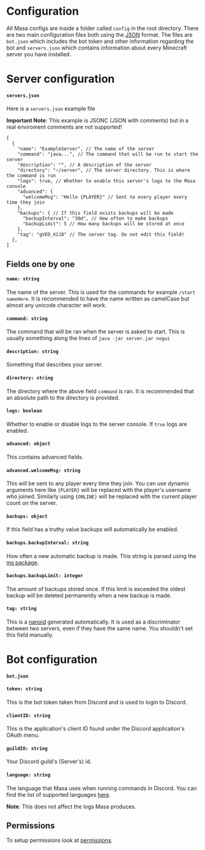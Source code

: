# Configuration

All Masa configs are inside a folder called `config` in the root directory. There are two main configuration files both using the [JSON](https://www.json.org/) format. The files are `bot.json` which includes the bot token and other information regarding the bot and `servers.json` which contains information about every Minecraft server you have installed.

# Server configuration
#### `servers.json`
Here is a `servers.json` example file

**Important Note**: This example is JSONC (JSON with comments) but in a real enviroment comments are not supported!

```jsonc
[
  {
    "name": "ExampleServer", // The name of the server
    "command": "java...", // The command that will be run to start the server
    "description": "", // A description of the server
    "directory": "~/server", // The server directory. This is where the command is run
    "logs": true, // Whether to enable this server's logs to the Masa console
    "advanced": {
      "welcomeMsg": "Hello {PLAYER}" // Sent to every player every time they join
    },
    "backups": { // If this field exists backups will be made
      "backupInterval": "30d", // How often to make backups
      "backupLimit": 5 // How many backups will be stored at once
    },
    "tag": "gVED_X1J8" // The server tag. Do not edit this field!
  },
]
```

## Fields one by one

#### `name: string`
The name of the server. This is used for the commands for example `/start nameHere`. It is recommended to have the name written as camelCase but almost any unicode character will work.
#### `command: string`
The command that will be ran when the server is asked to start. This is usually something along the lines of `java -jar server.jar nogui`
#### `description: string`
Something that describes your server.
#### `directory: string`
The directory where the above field `command` is ran. It is recommended that an absolute path to the directory is provided.
#### `logs: boolean`
Whether to enable or disable logs to the server console. If `true` logs are enabled.
#### `advanced: object`
This contains advanced fields.
#### `advanced.welcomeMsg: string`
This will be sent to any player every time they join. You can use dynamic arguments here like `{PLAYER}` will be replaced with the player's username who joined. Similarly using `{ONLINE}` will be replaced with the current player count on the server.
#### `backups: object`
If this field has a truthy value backups will automatically be enabled.
#### `backups.backupInterval: string`
How often a new automatic backup is made. This string is parsed using the [ms package](https://github.com/vercel/ms).
#### `backups.backupLimit: integer`
The amount of backups stored once. If this limit is exceeded the oldest backup will be deleted permanently when a new backup is made.
#### `tag: string`
This is a [nanoid](https://github.com/ai/nanoid) generated automatically. It is used as a discriminator between two servers, even if they have the same name. You shouldn't set this field manually.

# Bot configuration
#### `bot.json`

#### `token: string`
This is the bot token taken from Discord and is used to login to Discord.
#### `clientID: string`
This is the application's client ID found under the Discord application's OAuth menu.
#### `guildID: string`
Your Discord guild's (Server's) id.
#### `language: string`
The language that Masa uses when running commands in Discord. You can find the list of supported languages [here](https://github.com/MasaBot/Masa/blob/main/docs/LANGUAGES.md).

**Note**: This does not affect the logs Masa produces.

## Permissions

To setup permissions look at [permissions](https://github.com/MasaBot/Masa/blob/main/docs/PERMISSIONS.md).